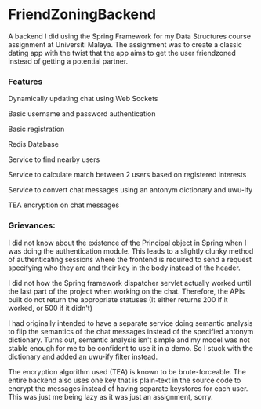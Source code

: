 # FriendZoningBackend
A backend I did using the Spring Framework for my Data Structures course assignment at Universiti Malaya. The assignment was to create a classic dating app with the twist that the app aims to get the user friendzoned instead of getting a potential partner.

<h3>Features</h3>
<p> Dynamically updating chat using Web Sockets</p>
<p> Basic username and password authentication</p>
<p> Basic registration</p>
<p> Redis Database</p>
<p> Service to find nearby users</p>
<p> Service to calculate match between 2 users based on registered interests</p>
<p> Service to convert chat messages using an antonym dictionary and uwu-ify</p>
<p> TEA encryption on chat messages</p>

<h3>Grievances:</h3>
<p> I did not know about the existence of the Principal object in Spring when I was doing the authentication module. This leads to a slightly clunky method of authenticating sessions where the frontend is required to send a request specifying who they are and their key in the body instead of the header.</p>
<p> I did not how the Spring framework dispatcher servlet actually worked until the last part of the project when working on the chat. Therefore, the APIs built do not return the appropriate statuses (It either returns 200 if it worked, or 500 if it didn't)</p>
<p> I had originally intended to have a separate service doing semantic analysis to flip the semantics of the chat messages instead of the specified antonym dictionary. Turns out, semantic analysis isn't simple and my model was not stable enough for me to be confident to use it in a demo. So I stuck with the dictionary and added an uwu-ify filter instead.</p>
<p> The encryption algorithm used (TEA) is known to be brute-forceable. The entire backend also uses one key that is plain-text in the source code to encrypt the messages instead of having separate keystores for each user. This was just me being lazy as it was just an assignment, sorry.</p>
